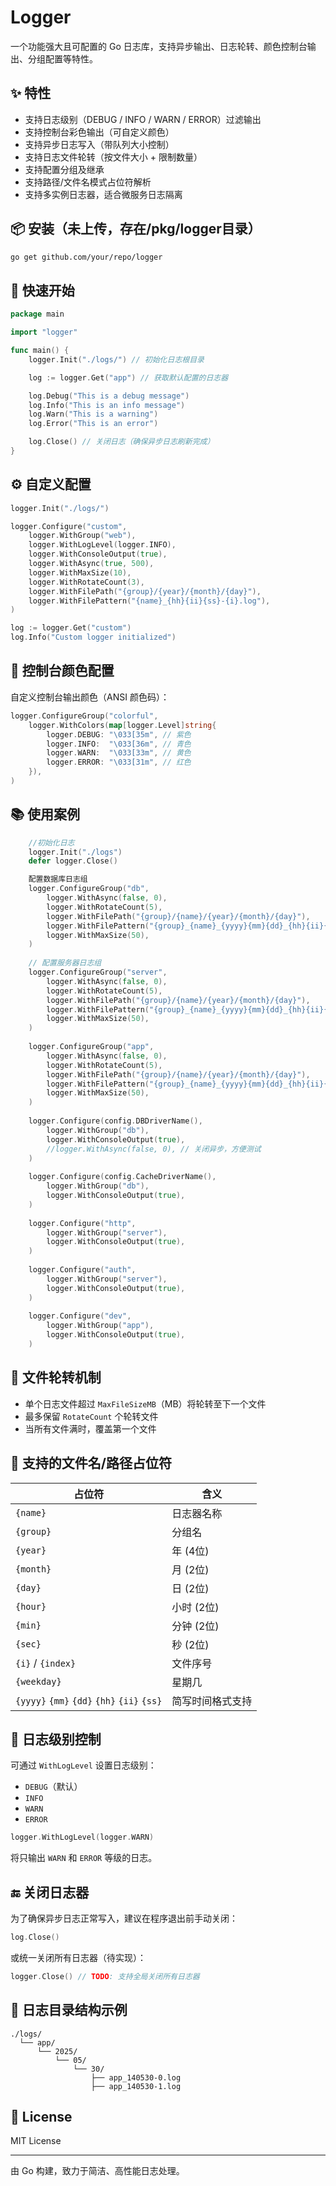 
# Logger

一个功能强大且可配置的 Go 日志库，支持异步输出、日志轮转、颜色控制台输出、分组配置等特性。

## ✨ 特性

- 支持日志级别（DEBUG / INFO / WARN / ERROR）过滤输出
- 支持控制台彩色输出（可自定义颜色）
- 支持异步日志写入（带队列大小控制）
- 支持日志文件轮转（按文件大小 + 限制数量）
- 支持配置分组及继承
- 支持路径/文件名模式占位符解析
- 支持多实例日志器，适合微服务日志隔离

## 📦 安装（未上传，存在/pkg/logger目录）

```bash
go get github.com/your/repo/logger
```

## 🚀 快速开始

```go
package main

import "logger"

func main() {
    logger.Init("./logs/") // 初始化日志根目录

    log := logger.Get("app") // 获取默认配置的日志器

    log.Debug("This is a debug message")
    log.Info("This is an info message")
    log.Warn("This is a warning")
    log.Error("This is an error")

    log.Close() // 关闭日志（确保异步日志刷新完成）
}
```

## ⚙️ 自定义配置

```go
logger.Init("./logs/")

logger.Configure("custom", 
    logger.WithGroup("web"),
    logger.WithLogLevel(logger.INFO),
    logger.WithConsoleOutput(true),
    logger.WithAsync(true, 500),
    logger.WithMaxSize(10),
    logger.WithRotateCount(3),
    logger.WithFilePath("{group}/{year}/{month}/{day}"),
    logger.WithFilePattern("{name}_{hh}{ii}{ss}-{i}.log"),
)

log := logger.Get("custom")
log.Info("Custom logger initialized")
```

## 🎨 控制台颜色配置

自定义控制台输出颜色（ANSI 颜色码）：

```go
logger.ConfigureGroup("colorful",
    logger.WithColors(map[logger.Level]string{
        logger.DEBUG: "\033[35m", // 紫色
        logger.INFO:  "\033[36m", // 青色
        logger.WARN:  "\033[33m", // 黄色
        logger.ERROR: "\033[31m", // 红色
    }),
)
```

## 📚 使用案例

```go
    //初始化日志
	logger.Init("./logs")
	defer logger.Close()

	配置数据库日志组
	logger.ConfigureGroup("db",
		logger.WithAsync(false, 0),
		logger.WithRotateCount(5),
		logger.WithFilePath("{group}/{name}/{year}/{month}/{day}"),
		logger.WithFilePattern("{group}_{name}_{yyyy}{mm}{dd}_{hh}{ii}{ss}_{index}.log"),
		logger.WithMaxSize(50),
	)
	
	// 配置服务器日志组
	logger.ConfigureGroup("server",
		logger.WithAsync(false, 0),
		logger.WithRotateCount(5),
		logger.WithFilePath("{group}/{name}/{year}/{month}/{day}"),
		logger.WithFilePattern("{group}_{name}_{yyyy}{mm}{dd}_{hh}{ii}{ss}_{index}.log"),
		logger.WithMaxSize(50),
	)
	
	logger.ConfigureGroup("app",
		logger.WithAsync(false, 0),
		logger.WithRotateCount(5),
		logger.WithFilePath("{group}/{name}/{year}/{month}/{day}"),
		logger.WithFilePattern("{group}_{name}_{yyyy}{mm}{dd}_{hh}{ii}{ss}_{index}.log"),
		logger.WithMaxSize(50),
	)
	
	logger.Configure(config.DBDriverName(),
		logger.WithGroup("db"),
		logger.WithConsoleOutput(true),
		//logger.WithAsync(false, 0), // 关闭异步，方便测试
	)
	
	logger.Configure(config.CacheDriverName(),
		logger.WithGroup("db"),
		logger.WithConsoleOutput(true),
	)
	
	logger.Configure("http",
		logger.WithGroup("server"),
		logger.WithConsoleOutput(true),
	)
	
	logger.Configure("auth",
		logger.WithGroup("server"),
		logger.WithConsoleOutput(true),
	)
	
	logger.Configure("dev",
		logger.WithGroup("app"),
		logger.WithConsoleOutput(true),
	)
```

## 🔁 文件轮转机制

- 单个日志文件超过 `MaxFileSizeMB`（MB）将轮转至下一个文件
- 最多保留 `RotateCount` 个轮转文件
- 当所有文件满时，覆盖第一个文件

## 🧰 支持的文件名/路径占位符

| 占位符       | 含义         |
|--------------|--------------|
| `{name}`     | 日志器名称    |
| `{group}`    | 分组名        |
| `{year}`     | 年 (4位)      |
| `{month}`    | 月 (2位)      |
| `{day}`      | 日 (2位)      |
| `{hour}`     | 小时 (2位)    |
| `{min}`      | 分钟 (2位)    |
| `{sec}`      | 秒 (2位)      |
| `{i}` / `{index}` | 文件序号    |
| `{weekday}`  | 星期几        |
| `{yyyy}` `{mm}` `{dd}` `{hh}` `{ii}` `{ss}` | 简写时间格式支持 |

## 🧪 日志级别控制

可通过 `WithLogLevel` 设置日志级别：

- `DEBUG`（默认）
- `INFO`
- `WARN`
- `ERROR`

```go
logger.WithLogLevel(logger.WARN)
```

将只输出 `WARN` 和 `ERROR` 等级的日志。

## 🔚 关闭日志器

为了确保异步日志正常写入，建议在程序退出前手动关闭：

```go
log.Close()
```

或统一关闭所有日志器（待实现）：

```go
logger.Close() // TODO: 支持全局关闭所有日志器
```

## 📁 日志目录结构示例

```text
./logs/
  └── app/
      └── 2025/
          └── 05/
              └── 30/
                  ├── app_140530-0.log
                  ├── app_140530-1.log
```

## 📜 License

MIT License

---

由 Go 构建，致力于简洁、高性能日志处理。
